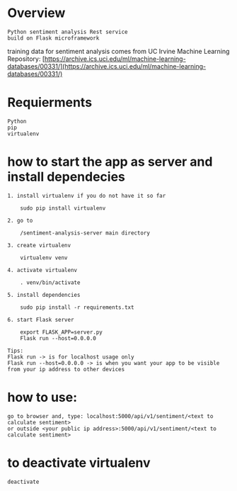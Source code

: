 
# Overview
	
	Python sentiment analysis Rest service
	build on Flask microframework
	
training data for sentiment analysis comes from UC Irvine Machine Learning Repository:
[https://archive.ics.uci.edu/ml/machine-learning-databases/00331/](https://archive.ics.uci.edu/ml/machine-learning-databases/00331/)

# Requierments

	Python
	pip
	virtualenv

# how to start the app as server and install dependecies
	
	1. install virtualenv if you do not have it so far

		sudo pip install virtualenv

	2. go to 

		/sentiment-analysis-server main directory

	3. create virtualenv

		virtualenv venv

	4. activate virtualenv

		. venv/bin/activate

	5. install dependencies

		sudo pip install -r requirements.txt

	6. start Flask server

		export FLASK_APP=server.py
		Flask run --host=0.0.0.0

	Tips:
	Flask run -> is for localhost usage only
	Flask run --host=0.0.0.0 -> is when you want your app to be visible from your ip address to other devices

# how to use:

	go to browser and, type: localhost:5000/api/v1/sentiment/<text to calculate sentiment>
	or outside <your public ip address>:5000/api/v1/sentiment/<text to calculate sentiment>

# to deactivate virtualenv

	deactivate
